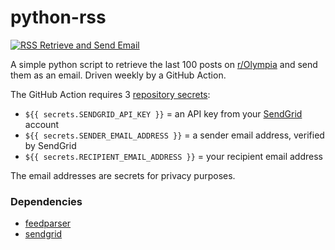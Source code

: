 # python-rss

[![RSS Retrieve and Send Email](https://github.com/tblanarik/python-rss/actions/workflows/build-deploy.yml/badge.svg?branch=main)](https://github.com/tblanarik/python-rss/actions/workflows/build-deploy.yml)

A simple python script to retrieve the last 100 posts on [r/Olympia](https://www.reddit.com/r/olympia) and send them as an email. Driven weekly by a GitHub Action.

The GitHub Action requires 3 [repository secrets](https://docs.github.com/en/actions/security-guides/encrypted-secrets#creating-encrypted-secrets-for-a-repository):
- `${{ secrets.SENDGRID_API_KEY }}` = an API key from your [SendGrid](https://sendgrid.com/) account
- `${{ secrets.SENDER_EMAIL_ADDRESS }}` = a sender email address, verified by SendGrid
- `${{ secrets.RECIPIENT_EMAIL_ADDRESS }}` = your recipient email address

The email addresses are secrets for privacy purposes.

### Dependencies
- [feedparser](https://github.com/kurtmckee/feedparser)
- [sendgrid](https://github.com/sendgrid/sendgrid-python#readme)